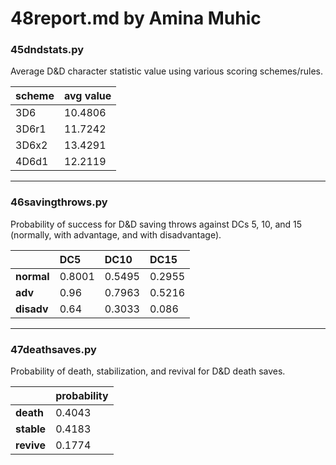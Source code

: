 48report.md by Amina Muhic
==========================

### 45dndstats.py ###

Average D&D character statistic value using various scoring schemes/rules.

| scheme | avg value |
|:-------|:----------|
| 3D6    | 10.4806   |
| 3D6r1  | 11.7242   |
| 3D6x2  | 13.4291   |
| 4D6d1  | 12.2119   |

-----------------------------------------------------------------------------------------

### 46savingthrows.py ###

Probability of success for D&D saving throws against DCs 5, 10, and 15 (normally, with 
advantage, and with disadvantage).

|            | DC5     | DC10    | DC15    |
|:-----------|:--------|:--------|:--------|
| **normal** | 0.8001  | 0.5495  | 0.2955  |
| **adv**    | 0.96    | 0.7963  | 0.5216  |
| **disadv** | 0.64    | 0.3033  | 0.086   |

-----------------------------------------------------------------------------------------

### 47deathsaves.py ###

Probability of death, stabilization, and revival for D&D death saves.

|            | probability |
|:-----------|:------------|
| **death**  | 0.4043      |
| **stable** | 0.4183      |
| **revive** | 0.1774      |
